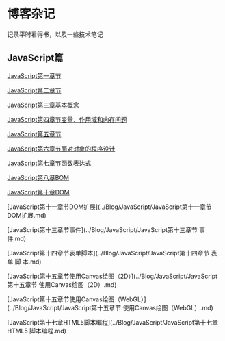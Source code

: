 <!--
 * @Descripttion: 
 * @version: 
 * @Author: zero
 * @Date: 2020-03-20 10:18:54
 * @LastEditors: zero
 * @LastEditTime: 2020-03-20 10:41:18
 -->
# 博客杂记

记录平时看得书，以及一些技术笔记

## JavaScript篇
[JavaScript第一章节](../Blog/JavaScript/JavaScript第一章节.md)

[JavaScript第二章节](../Blog/JavaScript/JavaScript第二章节.md)

[JavaScript第三章基本概念](../Blog/JavaScript/JavaScript第三章基本概念.md)

[JavaScript第四章节变量、作用域和内存问题](../Blog/JavaScript/JavaScript第四章节变量、作用域和内存问题.md)

[JavaScript第五章节](../Blog/JavaScript/JavaScript第五章节.md)

[JavaScript第六章节面对对象的程序设计](../Blog/JavaScript/JavaScript第六章节面对对象的程序设计.md)

[JavaScript第七章节函数表达式](../Blog/JavaScript/JavaScript第七章节函数表达式.md)

[JavaScript第八章BOM](../Blog/JavaScript/JavaScript第八章BOM.md)

[JavaScript第十章DOM](../Blog/JavaScript/JavaScript第十章DOM.md)

[JavaScript第十一章节DOM扩展](../Blog/JavaScript/JavaScript第十一章节 DOM扩展.md)

[JavaScript第十三章节事件](../Blog/JavaScript/JavaScript第十三章节     事件.md)

[JavaScript第十四章节表单脚本](../Blog/JavaScript/JavaScript第十四章节     表 单 脚 本.md)

[JavaScript第十五章节使用Canvas绘图（2D）](../Blog/JavaScript/JavaScript第十五章节     使用Canvas绘图（2D）.md)

[JavaScript第十五章节使用Canvas绘图（WebGL）](../Blog/JavaScript/JavaScript第十五章节     使用Canvas绘图（WebGL）.md)

[JavaScript第十七章HTML5脚本编程](../Blog/JavaScript/JavaScript第十七章  HTML5 脚本编程.md)